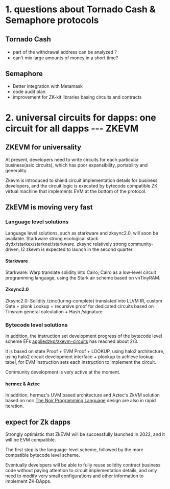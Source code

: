 # 1. questions about Tornado Cash & Semaphore protocols
## Tornado Cash
- part of the withdrawal address can be analyzed？
- can't mix large amounts of money in a short time?
## Semaphore
- Better integration with Metamask
- code audit plan
- improvement for ZK-kit libraries basing circuits and contracts
# 2. universal circuits for dapps: one circuit for all dapps --- ZKEVM
## ZKEVM for universality
At present, developers need to write circuits for each particular business(asic circuits), which has poor expansibility, portability and generality.

Zkevm is introduced to shield circuit implementation details for business developers, and the circuit logic is executed by bytecode compatible ZK virtual machine that implements EVM at the bottom of the protocol.

## ZkEVM is moving very fast
### Language level solutions
Language level solutions, such as starkware and zksync2.0, will soon be available. 
Starkware strong ecological stack dydx/starkex/starknet/starkware.
zksync relatively strong community-driven, l2 zkevm is expected to launch in the second quarter.
#### Starkware
Starkware: Warp translate solidity into Cairo; Cairo as a low-level circuit programming language, using the Stark air scheme based on vnTinyRAM.
#### Zksync2.0
Zksync2.0: Solidity /zinc(turing-complete) translated into LLVM IR, custom Gate + plonk Lookup + recursive proof for dedicated circuits based on Tinyram general calculation + Hash /signature
### Bytecode level solutions
In addition, the instruction set development progress of the bytecode level scheme EFs [appliedzkp/zkevm-circuits](https://github.com/appliedzkp/zkevm-circuits) has reached about 2/3.

It is based on state Proof + EVM Proof + LOOKUP, using halo2 architecture, using halo2 circuit development interface + plookup to achieve lookup tabel, for EVM instruction sets each instruction to implement the circuit. 

Community development is very active at the moment.
#### hermez & Aztec
In addition, hermez's UVM based architecture and Aztec's ZkVM solution based on noir [The Noir Programming Language](https://noir-lang.github.io/book/index.html) design are also in rapid iteration.
## expect for Zk dapps
Strongly optimistic that ZkEVM will be successfully launched in 2022, and it will be EVM compatible. 

The first step is the language-level scheme, followed by the more compatible bytecode level scheme.

Eventually developers will be able to fully reuse solidity contract business code without paying attention to circuit implementation details, and only need to modify very small configurations and other information to implement ZK-DApps.